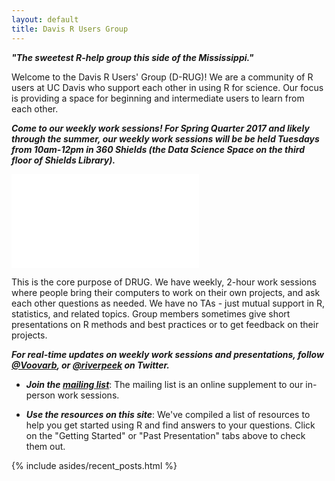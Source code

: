```yaml
---
layout: default
title: Davis R Users Group
---
```


<article class="row">
  <section class="small-12 large-8 columns page-content" markdown="1">

***"The sweetest R-help group this side of the Mississippi."***

Welcome to the Davis R Users' Group (D-RUG)!  We are a community of R users at UC Davis who support each other in using R for science. Our focus is providing a space for beginning and intermediate users to learn from each other.

***Come to our weekly work sessions!  For Spring Quarter 2017 and likely through the summer, our weekly work sessions will be be held Tuesdays from 10am-12pm in 360 Shields (the Data Science Space on the third floor of Shields Library).***

![treasure_map](images/R_DSI_map.pdf)

This is the core purpose of DRUG.  We have weekly, 2-hour work sessions where people bring their computers to work on their own projects, and ask each other questions as needed.  We have no TAs - just mutual support in R, statistics, and related topics.  Group members sometimes give short presentations on R methods and best practices or to get feedback on their projects.

***For real-time updates on weekly work sessions and presentations, follow [@Voovarb](http://www.twitter.com/Voovarb/), or  [@riverpeek](http://www.twitter.com/riverpeek/) on Twitter.***

 - ***Join the [mailing list](https://groups.google.com/d/forum/davis-rug)***: The mailing list is an online supplement to our in-person work sessions.

 - ***Use the resources on this site***: We've compiled a list of resources to help you get started using R and find answers to your questions.  Click on the "Getting Started" or "Past Presentation" tabs above to check them out.

</section>
    {% include asides/recent_posts.html %}
</article>
